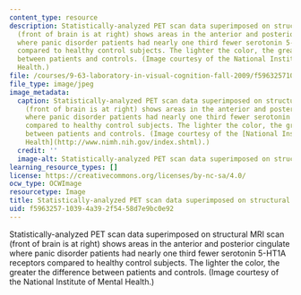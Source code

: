 ```yaml
---
content_type: resource
description: Statistically-analyzed PET scan data superimposed on structural MRI scan
  (front of brain is at right) shows areas in the anterior and posterior cingulate
  where panic disorder patients had nearly one third fewer serotonin 5-HT1A receptors
  compared to healthy control subjects. The lighter the color, the greater the difference
  between patients and controls. (Image courtesy of the National Institute of Mental
  Health.)
file: /courses/9-63-laboratory-in-visual-cognition-fall-2009/f596325710394a392f5458d7e9bc0e92_9-63f09-th.jpg
file_type: image/jpeg
image_metadata:
  caption: Statistically-analyzed PET scan data superimposed on structural MRI scan
    (front of brain is at right) shows areas in the anterior and posterior cingulate
    where panic disorder patients had nearly one third fewer serotonin 5-HT1A receptors
    compared to healthy control subjects. The lighter the color, the greater the difference
    between patients and controls. (Image courtesy of the [National Institute of Mental
    Health](http://www.nimh.nih.gov/index.shtml).)
  credit: ''
  image-alt: Statistically-analyzed PET scan data superimposed on structural MRI scan.
learning_resource_types: []
license: https://creativecommons.org/licenses/by-nc-sa/4.0/
ocw_type: OCWImage
resourcetype: Image
title: Statistically-analyzed PET scan data superimposed on structural MRI scan
uid: f5963257-1039-4a39-2f54-58d7e9bc0e92
---
```

Statistically-analyzed PET scan data superimposed on structural MRI scan (front of brain is at right) shows areas in the anterior and posterior cingulate where panic disorder patients had nearly one third fewer serotonin 5-HT1A receptors compared to healthy control subjects. The lighter the color, the greater the difference between patients and controls. (Image courtesy of the National Institute of Mental Health.)